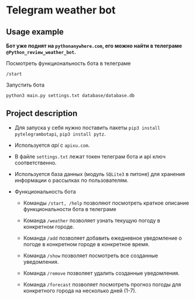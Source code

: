 # Telegram weather bot

## Usage example 

**Бот уже поднят на `pythonanywhere.com`, его можно найти в телеграме `@Python_review_weather_bot`.**

Посмотреть функциональность бота в телеграме

```
/start
```

Запустить бота

```
python3 main.py settings.txt database/database.db
```

## Project description

- Для запуска у себя нужно поставить пакеты `pip3 install pytelegrambotapi`, `pip3 install pytz`.

- Используется *api* с `apixu.com`.

- В файле `settings.txt` лежат токен телеграм бота и api ключ соответственно.

- Используется база данных (модуль `SQLite3` в питоне) для хранения информации о рассылках по пользователям.

- Функциональность бота

  - Команды `/start, /help` позволяют посмотреть краткое описание функциональности бота в телеграме

  - Команда `/weather` позволяет узнать текущую погоду в конкретном городе.

  - Команда `/add` позволяет добавить ежедневное уведомление о погоде в конкретном городе в конкретное время.

  - Команда `/show` позволяет посмотреть все созданные уведомления.

  - Команда `/remove` позволяет удалить созданные уведомления.

  - Команда `/forecast` позволяет посмотреть прогноз погоды для конкретного города на несколько дней (1-7).
